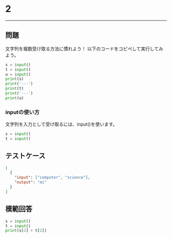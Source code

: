 # 2

---

## 問題

文字列を複数受け取る方法に慣れよう！
以下のコードをコピペして実行してみよう。

```python
s = input()
t = input()
u = input()
print(s)
print('---')
print(t)
print('---')
print(u)
```


### inputの使い方
文字列を入力として受け取るには、input()を使います。

```python
s = input()
t = input()
```

## テストケース

```json
[
  {
    "input": ["computer", "science"],
    "output": "mi"
  }
]
```

## 模範回答

```python
s = input()
t = input()
print(s[2] + t[2])
```
